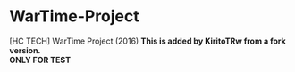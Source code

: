 # WarTime-Project
[HC TECH] WarTime Project (2016)
**This is added by KiritoTRw from a fork version.**  
**ONLY FOR TEST**
